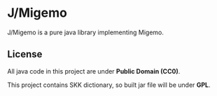 # J/Migemo

J/Migemo is a pure java library implementing Migemo.

## License

All java code in this project are under **Public Domain (CC0)**.

This project contains SKK dictionary, so built jar file will be under **GPL**.
